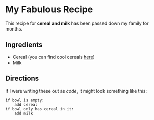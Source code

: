 # My Fabulous Recipe

This recipe for <strong>cereal and milk</strong> has been passed down my family for months.


## Ingredients

* Cereal (you can find cool cereals [here](https://example.com/coolcereals))
* Milk

## Directions

If I were writing these out as _code_, it might look something like this:

```
if bowl is empty:
    add cereal
if bowl only has cereal in it:
    add milk
```